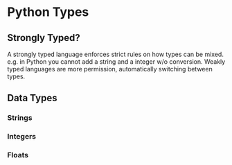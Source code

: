 # Python Types

## Strongly Typed?

A strongly typed language enforces strict rules on how types can be mixed. e.g. in Python you cannot add a string and a integer w/o conversion. Weakly typed languages are more permission, automatically switching between types.

## Data Types

### Strings

### Integers

### Floats
